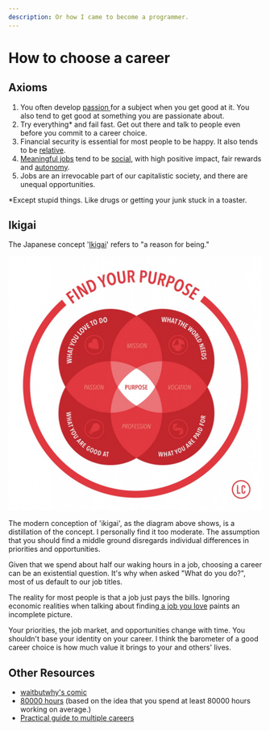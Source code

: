 ```yaml
---
description: Or how I came to become a programmer.
---
```


# How to choose a career

## Axioms

1. You often develop [passion ](https://bigthink.com/mike-colagrossi/why-following-your-passion-could-leave-you-broke-and-frustrated)for a subject when you get good at it. You also tend to get good at something you are passionate about.
2. Try everything\* and fail fast. Get out there and talk to people even before you commit to a career choice.
3. Financial security is essential for most people to be happy. It also tends to be [relative](https://www.cnbc.com/2017/11/20/how-much-money-you-need-to-be-happy-according-to-wealth-experts.html).
4. [Meaningful jobs](https://www.psychologicalscience.org/news/minds-business/a-meaningful-job-linked-to-higher-income-and-a-longer-life.html) tend to be [social](https://www.realsimple.com/work-life/life-strategies/job-career/meaningful-work), with high positive impact, fair rewards and [autonomy](https://open.buffer.com/meaningful-work/).
5. Jobs are an irrevocable part of our capitalistic society, and there are unequal opportunities.

\*Except stupid things. Like drugs or getting your junk stuck in a toaster.

## Ikigai

The Japanese concept '[Ikigai](https://medium.com/thrive-global/ikigai-the-japanese-secret-to-a-long-and-happy-life-might-just-help-you-live-a-more-fulfilling-9871d01992b7)' refers to "a reason for being."

![](../.gitbook/assets/image%20%2820%29%20%281%29.png)

The modern conception of 'ikigai', as the diagram above shows, is a distillation of the concept. I personally find it too moderate. The assumption that you should find a middle ground disregards individual differences in priorities and opportunities. 

Given that we spend about half our waking hours in a job, choosing a career can be an existential question. It's why when asked "What do you do?", most of us default to our job titles. 

The reality for most people is that a job just pays the bills. Ignoring economic realities when talking about finding[ a job you love](https://junkee.com/lets-talk-immense-privilege-struggle-love/93679) paints an incomplete picture. 

Your priorities, the job market, and opportunities change with time. You shouldn't base your identity on your career. I think the barometer of a good career choice is how much value it brings to your and others' lives. 

## Other Resources

* [waitbutwhy's comic](https://waitbutwhy.com/2018/04/picking-career.html)
* [80000 hours](https://80000hours.org/career-guide/) \(based on the idea that you spend at least 80000 hours working on average.\)
* [Practical guide to multiple careers](https://blog.markgrowth.com/a-practical-guide-to-having-multiple-careers-3eae8748fde2)

